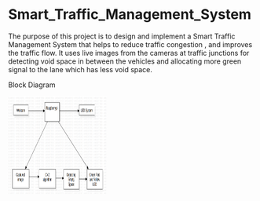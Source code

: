 # Smart_Traffic_Management_System
The purpose of this project is to design and implement a Smart Traffic Management System that helps to reduce traffic congestion , and improves the traffic flow. It uses live images from the cameras at traffic junctions for detecting void space in between the vehicles and allocating more green signal to the lane which has less void space.

Block Diagram

<img src="https://github.com/Siddhantiscoding/Smart_Traffic_Management_System/blob/main/Images/BD.png" alt="None" width="200" height="200">

